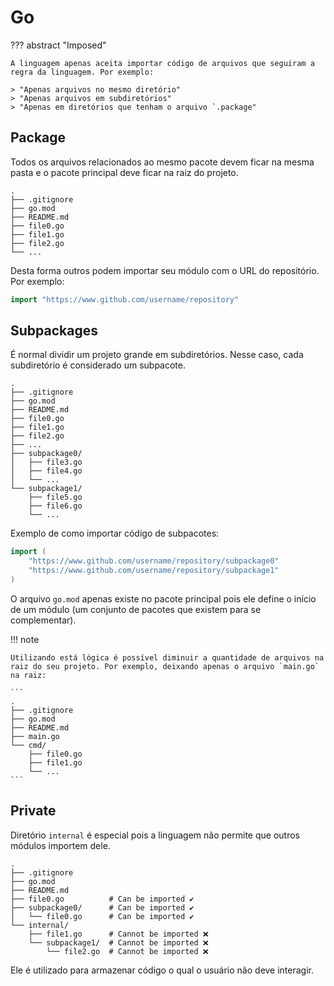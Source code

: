 # Go

??? abstract "Imposed"

    A linguagem apenas aceita importar código de arquivos que seguiram a regra da linguagem. Por exemplo:  
    
    > "Apenas arquivos no mesmo diretório"  
    > "Apenas arquivos em subdiretórios"  
    > "Apenas em diretórios que tenham o arquivo `.package"  

## Package

Todos os arquivos relacionados ao mesmo pacote devem ficar na mesma pasta e o pacote principal deve ficar na raiz do projeto.  

```
.
├── .gitignore
├── go.mod
├── README.md
├── file0.go
├── file1.go
├── file2.go
└── ...
```

Desta forma outros podem importar seu módulo com o URL do repositório. Por exemplo:  

```go
import "https://www.github.com/username/repository"
```

## Subpackages

É normal dividir um projeto grande em subdiretórios. Nesse caso, cada subdiretório é considerado um subpacote.  

```
.
├── .gitignore
├── go.mod
├── README.md
├── file0.go
├── file1.go
├── file2.go
├── ...
├── subpackage0/
│   ├── file3.go
│   ├── file4.go
│   └── ...
└── subpackage1/
    ├── file5.go
    ├── file6.go
    └── ...
```

Exemplo de como importar código de subpacotes:  

```go
import (
    "https://www.github.com/username/repository/subpackage0"
    "https://www.github.com/username/repository/subpackage1"
)
```

O arquivo `go.mod` apenas existe no pacote principal pois ele define o início de um módulo (um conjunto de pacotes que existem para se complementar).  

!!! note

    Utilizando está lógica é possível diminuir a quantidade de arquivos na raiz do seu projeto. Por exemplo, deixando apenas o arquivo `main.go` na raiz:  
    
    ```
    .
    ├── .gitignore
    ├── go.mod
    ├── README.md
    ├── main.go
    └── cmd/
        ├── file0.go
        ├── file1.go
        └── ...
    ```

## Private

Diretório `internal` é especial pois a linguagem não permite que outros módulos importem dele.  

```
.
├── .gitignore
├── go.mod
├── README.md
├── file0.go          # Can be imported ✔️
├── subpackage0/      # Can be imported ✔️
│   └── file0.go      # Can be imported ✔️
└── internal/
    ├── file1.go      # Cannot be imported ❌
    └── subpackage1/  # Cannot be imported ❌
        └── file2.go  # Cannot be imported ❌
```

Ele é utilizado para armazenar código o qual o usuário não deve interagir.  